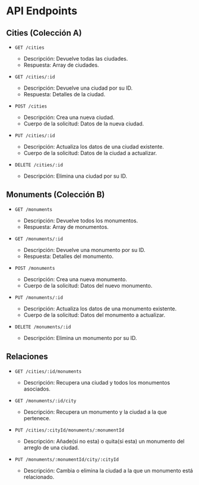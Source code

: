 # API Endpoints

## Cities (Colección A)

- `GET /cities`
  - Descripción: Devuelve todas las ciudades.
  - Respuesta: Array de ciudades.

- `GET /cities/:id`
  - Descripción: Devuelve una ciudad por su ID.
  - Respuesta: Detalles de la ciudad.

- `POST /cities`
  - Descripción: Crea una nueva ciudad.
  - Cuerpo de la solicitud: Datos de la nueva ciudad.

- `PUT /cities/:id`
  - Descripción: Actualiza los datos de una ciudad existente.
  - Cuerpo de la solicitud: Datos de la ciudad a actualizar.

- `DELETE /cities/:id`
  - Descripción: Elimina una ciudad por su ID.

## Monuments (Colección B)

- `GET /monuments`
  - Descripción: Devuelve todos los monumentos.
  - Respuesta: Array de monumentos.

- `GET /monuments/:id`
  - Descripción: Devuelve una monumento por su ID.
  - Respuesta: Detalles del monumento.

- `POST /monuments`
  - Descripción: Crea una nueva monumento.
  - Cuerpo de la solicitud: Datos del nuevo monumento.

- `PUT /monuments/:id`
  - Descripción: Actualiza los datos de una monumento existente.
  - Cuerpo de la solicitud: Datos del monumento a actualizar.

- `DELETE /monuments/:id`
  - Descripción: Elimina un monumento por su ID.

## Relaciones

- `GET /cities/:id/monuments`
  - Descripción: Recupera una ciudad y todos los monumentos asociados.

- `GET /monuments/:id/city`
  - Descripción: Recupera un monumento y la ciudad a la que pertenece.

- `PUT /cities/:cityId/monuments/:monumentId`
  - Descripción: Añade(si no esta) o quita(si esta) un monumento del arreglo de una ciudad.

- `PUT /monuments/:monumentId/city/:cityId`
  - Descripción: Cambia o elimina la ciudad a la que un monumento está relacionado.